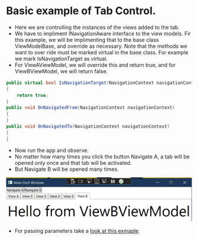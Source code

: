 # Basic example of Tab Control. 
- Here we are controlling the instances of the views added to the tab. 
- We have to impliment INavigationAware interface to the view models. Fir this example, we will be implimenting that to the base class ViewModelBase, and override as necessary. Note that the methods we want to over ride must be marked virtual in the base class. For example we mark IsNavigationTarget as virtual.
- For ViewAViewModel, we will override this and return true, and for ViewBViewModel, we will return false.

```cs
public virtual bool IsNavigationTarget(NavigationContext navigationContext)
{
    return true;
}
public void OnNavigatedFrom(NavigationContext navigationContext)
{
}
public void OnNavigatedTo(NavigationContext navigationContext)
{
}
```


- Now run the app and observe. 
- No matter how many times you click the button Navigate A, a tab will be opened only once and that tab will be activated.
- But Navigate B will be opened many times.

![Tab Control](./images/20TabControl20.jpg)

- For passing parameters take a [look at this exmaple](https://github.com/AvtsVivek/LearnWpfPrism/tree/main/src/apps/200700-NavigationParmsStart).

